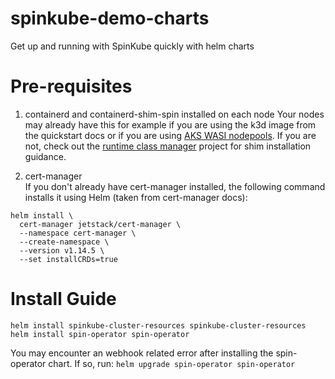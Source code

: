 # spinkube-demo-charts
Get up and running with SpinKube quickly with helm charts

# Pre-requisites

1. containerd and containerd-shim-spin installed on each node
Your nodes may already have this for example if you are using the k3d image from the quickstart docs or if you are using [AKS WASI nodepools](https://learn.microsoft.com/en-us/azure/aks/use-wasi-node-pools). If you are not, check out the [runtime class manager](https://github.com/spinkube/runtime-class-manager) project for shim installation guidance.

2. cert-manager   
If you don't already have cert-manager installed, the following command installs it using Helm (taken from cert-manager docs):
```console
helm install \
  cert-manager jetstack/cert-manager \
  --namespace cert-manager \
  --create-namespace \
  --version v1.14.5 \
  --set installCRDs=true
```

# Install Guide

```console
helm install spinkube-cluster-resources spinkube-cluster-resources
helm install spin-operator spin-operator
```

You may encounter an webhook related error after installing the spin-operator chart. If so, run:
`helm upgrade spin-operator spin-operator`
